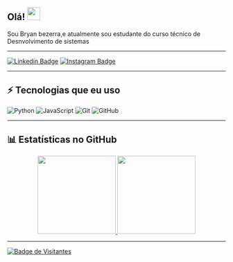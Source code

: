 ## Olá! <img src="https://raw.githubusercontent.com/aemmadi/aemmadi/master/wave.gif" width="30">

Sou Bryan bezerra,e atualmente sou estudante do curso técnico de Desnvolvimento de sistemas 

---

[![Linkedin Badge](https://img.shields.io/badge/Bryanl%20bezerra-blue?style=flat-square&logo=Linkedin&logoColor=white&link=https://www.linkedin.com/in/Bryan-Bezerra/)](https://www.linkedin.com/in/Bryan-Bezerra-a28516367?utm_source=share&utm_campaign=share_via&utm_content=profile&utm_medium=android_app)
[![Instagram Badge](https://img.shields.io/badge/-@eaebzyn-red?style=flat-square&logo=instagram&logoColor=white&link=https://www.instagram.com/zSamuuXy/)](https://www.instagram.com/zSamuuXy/)

---

## ⚡ Tecnologias que eu uso

![Python](https://img.shields.io/badge/-Python-black?style=flat-square&logo=Python)
![JavaScript](https://img.shields.io/badge/-JavaScript-black?style=flat-square&logo=javascript)
![Git](https://img.shields.io/badge/-Git-black?style=flat-square&logo=git)
![GitHub](https://img.shields.io/badge/-GitHub-181717?style=flat-square&logo=github)

---

## 📊 Estatísticas no GitHub

<div align="center">
  <a href="https://github.com/eubzyn66">
  <img height="180em" src="https://github-readme-stats.vercel.app/api?username=eubzyn666&show_icons=true&theme=tokyonight&include_all_commits=true&count_private=true"/>
  <img height="180em" src="https://github-readme-stats.vercel.app/api/top-langs/?username=zSamuuXy&layout=compact&langs_count=0&theme=tokyonight"/>
</div>

---

![Badge de Visitantes](https://visitor-badge.laobi.icu/badge?page_id=eubzyn666)
